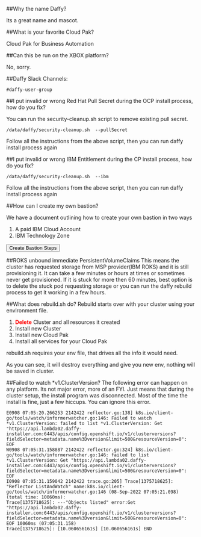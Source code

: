 <script>
  document.title = "FAQ";
</script>
##Why the name Daffy?

Its a great name and mascot.

##What is your favorite Cloud Pak?

Cloud Pak for Business Automation

##Can this be run on the XBOX platform?

No, sorry.

##Daffy Slack Channels:
```
#daffy-user-group
```

##I put invalid or wrong Red Hat Pull Secret during the OCP install process, how do you fix?

You can run the security-cleanup.sh script to remove existing pull secret.

```
/data/daffy/security-cleanup.sh  --pullSecret
```
Follow all the instructions from the above script, then you can run daffy install process again


##I put invalid or wrong IBM Entitlement during the CP install process, how do you fix?

```
/data/daffy/security-cleanup.sh  --ibm
```
Follow all the instructions from the above script, then you can run daffy install process again


##How can I create my own bastion?

We have a document outlining how to create your own bastion in two ways

1.  A paid IBM Cloud Account
2.  IBM Technology Zone

<button onclick="location.href='../../Supporting-Software/Bastion/'" class="custom-btn btn-7">Create Bastion Steps</button>

##ROKS unbound immediate PersistentVolumeClaims
This means the cluster has requested storage from MSP provider(IBM ROKS) and it is still provisioning it.  It can take a few minutes or hours at times or sometimes never get provisioned.
If it is stuck for more then 60 minutes, best option is to delete the stuck pod requesting storage or you can run the daffy rebuild process to get it working in a few hours.

##What does rebuild.sh do?
Rebuild starts over with your cluster using your environment file.

1.  <B><Font color=red>Delete</font></B> Cluster and all resources it created
2.  Install new Cluster
3.  Install new Cloud Pak
4.  Install all services for your Cloud Pak

rebuild.sh requires your env file, that drives all the info it would need.

As you can see, it will destroy everything and give you new env, nothing will be saved in cluster.


##Failed to watch *v1.ClusterVersion?
The following error can happen on any platform.  Its not major error, more of an FYI.  Just means that during the cluster setup, the install program was disconnected. Most of the time the install is fine, just a few hiccups. You can ignore this error. 
```
E0908 07:05:20.266253 2142422 reflector.go:138] k8s.io/client-go/tools/watch/informerwatcher.go:146: Failed to watch *v1.ClusterVersion: failed to list *v1.ClusterVersion: Get "https://api.lambda02.daffy-installer.com:6443/apis/config.openshift.io/v1/clusterversions?fieldSelector=metadata.name%3Dversion&limit=500&resourceVersion=0": EOF
W0908 07:05:31.158887 2142422 reflector.go:324] k8s.io/client-go/tools/watch/informerwatcher.go:146: failed to list *v1.ClusterVersion: Get "https://api.lambda02.daffy-installer.com:6443/apis/config.openshift.io/v1/clusterversions?fieldSelector=metadata.name%3Dversion&limit=500&resourceVersion=0": EOF
I0908 07:05:31.159042 2142422 trace.go:205] Trace[1375718625]: "Reflector ListAndWatch" name:k8s.io/client-go/tools/watch/informerwatcher.go:146 (08-Sep-2022 07:05:21.098) (total time: 10060ms):
Trace[1375718625]: ---"Objects listed" error:Get "https://api.lambda02.daffy-installer.com:6443/apis/config.openshift.io/v1/clusterversions?fieldSelector=metadata.name%3Dversion&limit=500&resourceVersion=0": EOF 10060ms (07:05:31.158)
Trace[1375718625]: [10.060656161s] [10.060656161s] END
```
